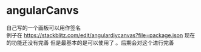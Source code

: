 # angularCanvs
自己写的一个画板可以用作签名  
例子在 https://stackblitz.com/edit/angulardiycanvas?file=package.json
现在的功能还没有完善 但是最基本的是可以使用了 。后期会对这个进行完善
